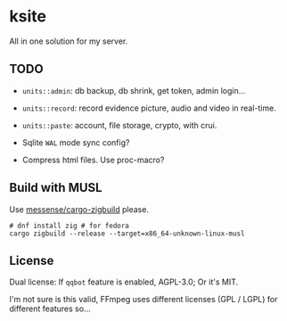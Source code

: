 # ksite

All in one solution for my server.

## TODO

- `units::admin`: db backup, db shrink, get token, admin login...

- `units::record`: record evidence picture, audio and video in real-time.

- `units::paste`: account, file storage, crypto, with crui.

- Sqlite `WAL` mode sync config?

- Compress html files. Use proc-macro?

## Build with MUSL

Use [messense/cargo-zigbuild](https://github.com/messense/cargo-zigbuild) please.

```
# dnf install zig # for fedora
cargo zigbuild --release --target=x86_64-unknown-linux-musl
```

## License

Dual license: If `qqbot` feature is enabled, AGPL-3.0; Or it's MIT.

I'm not sure is this valid, FFmpeg uses different licenses (GPL / LGPL) for different features so...
